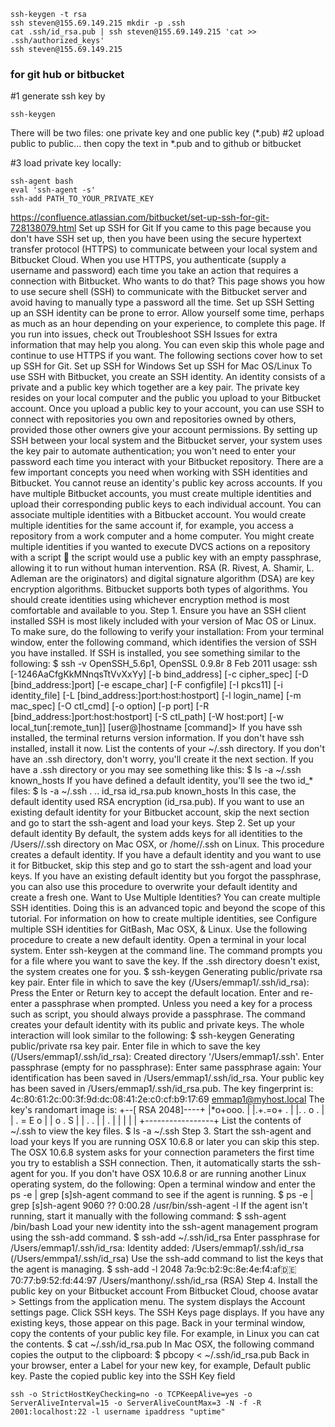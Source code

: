 
```
ssh-keygen -t rsa
ssh steven@155.69.149.215 mkdir -p .ssh
cat .ssh/id_rsa.pub | ssh steven@155.69.149.215 'cat >> .ssh/authorized_keys'
ssh steven@155.69.149.215
```



### for git hub or bitbucket

#1 generate ssh key by
```
ssh-keygen
```
There will be two files: one private key and one public key (*.pub)
#2 upload public to public...
then copy the text in *.pub and to github or bitbucket

#3 load private key locally:

```
ssh-agent bash
eval 'ssh-agent -s'
ssh-add PATH_TO_YOUR_PRIVATE_KEY
```







https://confluence.atlassian.com/bitbucket/set-up-ssh-for-git-728138079.html
Set up SSH for Git
If you came to this page because you don't have SSH set up, then you have been using the secure hypertext transfer protocol (HTTPS) to communicate between your local system and Bitbucket Cloud. When you use HTTPS, you authenticate (supply a username and password) each time you take an action that requires a connection with Bitbucket. Who wants to do that? This page shows you how to use secure shell (SSH) to communicate with the Bitbucket server and avoid having to manually type a password all the time.
Set up SSH
Setting up an SSH identity can be prone to error. Allow yourself some time, perhaps as much as an hour depending on your experience, to complete this page. If you run into issues, check out Troubleshoot SSH Issues for extra information that may help you along. You can even skip this whole page and continue to use HTTPS if you want.
The following sections cover how to set up SSH for Git.
  Set up SSH for Windows
  Set up SSH for Mac OS/Linux
To use SSH with Bitbucket, you create an SSH identity. An identity consists of a private and a public key which together are a key pair. The private key resides on your local computer and the public you upload to your Bitbucket account. Once you upload a public key to your account, you can use SSH to connect with repositories you own and repositories owned by others, provided those other owners give your account permissions. By setting up SSH between your local system and the Bitbucket server, your system uses the key pair to automate authentication; you won't need to enter your password each time you interact with your Bitbucket repository.
There are a few important concepts you need when working with SSH identities and Bitbucket.
You cannot reuse an identity's public key across accounts. If you have multiple Bitbucket accounts, you must create multiple identities and upload their corresponding public keys to each individual account. 
You can associate multiple identities with a Bitbucket account. You would create multiple identities for the same account if, for example, you access a repository from a work computer and a home computer. You might create multiple identities if you wanted to execute DVCS actions on a repository with a script  the script would use a public key with an empty passphrase, allowing it to run without human intervention.
RSA (R. Rivest, A. Shamir, L. Adleman are the originators) and digital signature algorithm (DSA) are key encryption algorithms. Bitbucket supports both types of algorithms. You should create identities using whichever encryption method is most comfortable and available to you.
Step 1. Ensure you have an SSH client installed
SSH is most likely included with your version of Mac OS or Linux. To make sure, do the following to verify your installation:
From your terminal window, enter the following command, which identifies the version of SSH you have installed.
If SSH is installed, you see something similar to the following:
$ ssh -v 
OpenSSH_5.6p1, OpenSSL 0.9.8r 8 Feb 2011
usage: ssh [-1246AaCfgKkMNnqsTtVvXxYy] [-b bind_address] [-c cipher_spec]
           [-D [bind_address:]port] [-e escape_char] [-F configfile]
           [-I pkcs11] [-i identity_file]
           [-L [bind_address:]port:host:hostport]
           [-l login_name] [-m mac_spec] [-O ctl_cmd] [-o option] [-p port]
[-R [bind_address:]port:host:hostport] [-S ctl_path]
           [-W host:port] [-w local_tun[:remote_tun]]
           [user@]hostname [command]>
If you have  ssh  installed, the terminal returns version information. 
If you don't have ssh installed, install it now.
List the contents of your ~/.ssh directory.
If you don't have an .ssh directory, don't worry, you'll create it the next section. If you have a .ssh directory or you may see something like this:
$ ls -a ~/.ssh 
known_hosts
If you have defined a default identity, you'll see the two id_* files:
$ ls -a ~/.ssh 
.        ..        id_rsa        id_rsa.pub    known_hosts
In this case, the default identity used RSA encryption (id_rsa.pub). If you want to use an existing default identity for your Bitbucket account, skip the next section and go to start the ssh-agent and load your keys.
Step 2. Set up your default identity
By default, the system adds keys for all identities to the /Users/<yourname>/.ssh directory on Mac OSX, or /home/<yourname>/.ssh on Linux. This procedure creates a default identity. If you have a default identity and you want to use it for Bitbucket, skip this step and go to start the ssh-agent and load your keys. If you have an existing default identity but you forgot the passphrase, you can also use this procedure to overwrite your default identity and create a fresh one.
Want to Use Multiple Identities?
You can create multiple SSH identities. Doing this is an advanced topic and beyond the scope of this tutorial. For information on how to create multiple identities, see Configure multiple SSH identities for GitBash, Mac OSX, & Linux.
Use the following procedure to create a new default identity.
Open a terminal in your local system.
Enter ssh-keygen at the command line.
The command prompts you for a file where you want to save the key. If the .ssh directory doesn't exist, the system creates one for you.
$ ssh-keygen 
Generating public/private rsa key pair.
Enter file in which to save the key (/Users/emmap1/.ssh/id_rsa):
Press the Enter or Return key to accept the default location.
Enter and re-enter a passphrase when prompted.
Unless you need a key for a process such as script, you should always provide a passphrase. The command creates your default identity with its public and private keys. The whole interaction will look similar to the following:
$ ssh-keygen 
Generating public/private rsa key pair.
Enter file in which to save the key (/Users/emmap1/.ssh/id_rsa):
Created directory '/Users/emmap1/.ssh'.
Enter passphrase (empty for no passphrase):
Enter same passphrase again:
Your identification has been saved in /Users/emmap1/.ssh/id_rsa.
Your public key has been saved in /Users/emmap1/.ssh/id_rsa.pub.
The key fingerprint is:
4c:80:61:2c:00:3f:9d:dc:08:41:2e:c0:cf:b9:17:69 emmap1@myhost.local
The key's randomart image is:
+--[ RSA 2048]----+
|*o+ooo.          |
|.+.=o+ .         |
|. *.* o .        |
| . = E o         |
|    o . S        |
|   . .           |
|     .           |
|                 |
|                 |
+-----------------+
List the contents of ~/.ssh to view the key files.
$ ls -a ~/.ssh
Step 3. Start the ssh-agent and load your keys
If you are running OSX 10.6.8 or later you can skip this step.  The OSX 10.6.8 system asks for your connection parameters the first time you try to establish a SSH connection.  Then, it automatically starts the ssh-agent for you. If you don't have OSX 10.6.8 or are running another Linux operating system, do the following:
Open a terminal window and enter the ps -e | grep [s]sh-agent command to see if the agent is running.
$ ps -e | grep [s]sh-agent 
 9060 ?? 0:00.28 /usr/bin/ssh-agent -l
If the agent isn't running, start it manually with the following command:
$ ssh-agent /bin/bash
Load your new identity into the ssh-agent management program using the ssh-add command.
$ ssh-add ~/.ssh/id_rsa 
Enter passphrase for /Users/emmap1/.ssh/id_rsa:
Identity added: /Users/emmap1/.ssh/id_rsa (/Users/emmpa1/.ssh/id_rsa)
Use the ssh-add command to list the keys that the agent is managing.
$ ssh-add -l 
2048 7a:9c:b2:9c:8e:4e:f4:af:de:70:77:b9:52:fd:44:97 /Users/manthony/.ssh/id_rsa (RSA)
Step 4. Install the public key on your Bitbucket account
From Bitbucket Cloud, choose avatar > Settings from the application menu. 
The system displays the Account settings page.
Click SSH keys.
The SSH Keys page displays. If you have any existing keys, those appear on this page.
Back in your terminal window, copy the contents of your public key file.
For example, in Linux you can cat the contents.
$ cat ~/.ssh/id_rsa.pub
In Mac OSX, the following command copies the output to the clipboard:
$ pbcopy < ~/.ssh/id_rsa.pub
Back in your browser, enter a Label for your new key, for example, Default public key.
Paste the copied public key into the SSH Key field
```
ssh -o StrictHostKeyChecking=no -o TCPKeepAlive=yes -o ServerAliveInterval=15 -o ServerAliveCountMax=3 -N -f -R 2001:localhost:22 -l username ipaddress "uptime"
```
